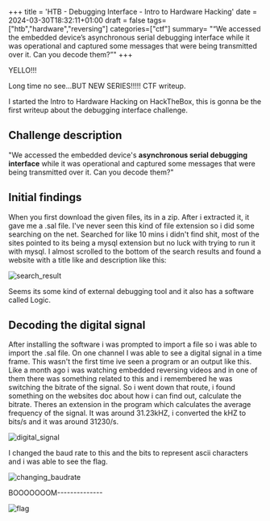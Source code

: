 +++
title = 'HTB - Debugging Interface - Intro to Hardware Hacking'
date = 2024-03-30T18:32:11+01:00
draft = false
tags=["htb","hardware","reversing"]
categories=["ctf"]
summary= "“We accessed the embedded device’s asynchronous serial debugging interface while it was operational and captured some messages that were being transmitted over it. Can you decode them?”"
+++

YELLO!!!

Long time no see...BUT NEW SERIES!!!!! CTF writeup.

I started the Intro to Hardware Hacking on HackTheBox, this is gonna be the first writeup about the debugging interface challenge.

## Challenge description

"We accessed the embedded device's **asynchronous serial debugging interface** while it was operational and captured some messages that were being transmitted over it. Can you decode them?"


## Initial findings

When you first download the given files, its in a zip. After i extracted it, it gave me a .sal file. I've never seen this kind of file extension so i did some searching on the net. Searched for like 10 mins i didn't find shit, most of the sites pointed to its being a mysql extension but no luck with trying to run it with mysql. I almost scrolled to the bottom of the search results and found a website with a title like and description like this:

![search_result](/images/2024_03_30_debugging_interface/serach_result.png)

Seems its some kind of external debugging tool and it also has a software called Logic.

## Decoding the digital signal

After installing the software i was prompted to import a file so i was able to import the .sal file. On one channel I was able to see a digital signal in a time frame. This wasn't the first time ive seen a program or an output like this. Like a month ago i was watching embedded reversing videos and in one of them there was something related to this and i remembered he was switching the bitrate of the signal. So i went down that route, i found something on the websites doc about how i can find out, calculate the bitrate. Theres an extension in the program which calculates the average frequency of the signal. It was around 31.23kHZ, i converted the kHZ to bits/s and it was around 31230/s.

![digital_signal](/images/2024_03_30_debugging_interface/digital_signal.png)

 I changed the baud rate to this and the bits to represent ascii characters and i was able to see the flag. 
 
 ![changing_baudrate](/images/2024_03_30_debugging_interface/changing_baudrate.png)

 BOOOOOOOM--------------

 ![flag](/images/2024_03_30_debugging_interface/flag.png)



